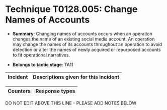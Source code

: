 # Technique T0128.005: Change Names of Accounts

* **Summary**: Changing names of accounts occurs when an operation changes the name of an existing social media account. An operation may change the names of its accounts throughout an operation to avoid detection or alter the names of newly acquired or repurposed accounts to fit operational narratives.

* **Belongs to tactic stage**: TA11


| Incident | Descriptions given for this incident |
| -------- | -------------------- |



| Counters | Response types |
| -------- | -------------- |


DO NOT EDIT ABOVE THIS LINE - PLEASE ADD NOTES BELOW